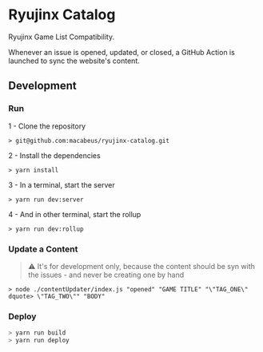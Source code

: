 # Ryujinx Catalog

Ryujinx Game List Compatibility.

Whenever an issue is opened, updated, or closed, a GitHub Action is launched to sync the website's content.

## Development

### Run

1 - Clone the repository

```
> git@github.com:macabeus/ryujinx-catalog.git
```

2 - Install the dependencies

```
> yarn install
```

3 - In a terminal, start the server

```
> yarn run dev:server
```

4 - And in other terminal, start the rollup

```
> yarn run dev:rollup
```

### Update a Content

> :warning: It's for development only, because the content should be syn with the issues - and never be creating one by hand

```
> node ./contentUpdater/index.js "opened" "GAME TITLE" "\"TAG_ONE\"
dquote> \"TAG_TWO\"" "BODY"
```

### Deploy

```bash
> yarn run build
> yarn run deploy
```

